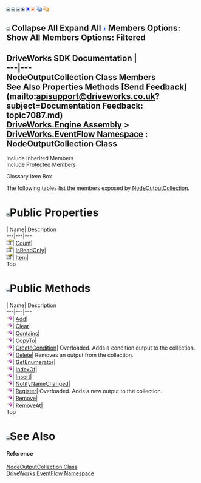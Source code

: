 ![](dotnetimages/collapse.gif) ![](dotnetimages/expand.gif) ![](dotnetimages/collapse.gif) ![](dotnetimages/expand.gif) ![](dotnetimages/drpdown.gif) ![](dotnetimages/drpdown_orange.gif) ![](dotnetimages/copycode.gif) ![](dotnetimages/copycodeHighlight.gif)

![](dotnetimages/collapse.gif) Collapse All Expand All ![](dotnetimages/drpdown.gif) Members Options: Show All  Members Options: Filtered   
---  
DriveWorks SDK Documentation  |   
---|---  
NodeOutputCollection Class Members   
See Also Properties Methods [Send Feedback](mailto:apisupport@driveworks.co.uk?subject=Documentation Feedback: topic7087.md)  
[DriveWorks.Engine Assembly](topic2156.md) > [DriveWorks.EventFlow Namespace](topic6871.md) : NodeOutputCollection Class  
---  
  
Include Inherited Members    
Include Protected Members  


Glossary Item Box

The following tables list the members exposed by [NodeOutputCollection](topic7087.md).

# ![](dotnetimages/collapse.gif)Public Properties

| Name| Description  
---|---|---  
![Public Property](dotnetimages/publicProperty.gif)| [Count](topic7110.md)|   
![Public Property](dotnetimages/publicProperty.gif)| [IsReadOnly](topic7111.md)|   
![Public Property](dotnetimages/publicProperty.gif)| [Item](topic7112.md)|   
Top

# ![](dotnetimages/collapse.gif)Public Methods

| Name| Description  
---|---|---  
![Public Method](dotnetimages/publicMethod.gif)| [Add](topic7093.md)|   
![Public Method](dotnetimages/publicMethod.gif)| [Clear](topic7094.md)|   
![Public Method](dotnetimages/publicMethod.gif)| [Contains](topic7095.md)|   
![Public Method](dotnetimages/publicMethod.gif)| [CopyTo](topic7096.md)|   
![Public Method](dotnetimages/publicMethod.gif)| [CreateCondition](topic7097.md)| Overloaded. Adds a condition output to the collection.   
![Public Method](dotnetimages/publicMethod.gif)| [Delete](topic7100.md)| Removes an output from the collection.   
![Public Method](dotnetimages/publicMethod.gif)| [GetEnumerator](topic7101.md)|   
![Public Method](dotnetimages/publicMethod.gif)| [IndexOf](topic7102.md)|   
![Public Method](dotnetimages/publicMethod.gif)| [Insert](topic7103.md)|   
![Public Method](dotnetimages/publicMethod.gif)| [NotifyNameChanged](topic7104.md)|   
![Public Method](dotnetimages/publicMethod.gif)| [Register](topic7105.md)| Overloaded. Adds a new output to the collection.   
![Public Method](dotnetimages/publicMethod.gif)| [Remove](topic7108.md)|   
![Public Method](dotnetimages/publicMethod.gif)| [RemoveAt](topic7109.md)|   
Top

# ![](dotnetimages/collapse.gif)See Also

#### Reference

[NodeOutputCollection Class](topic7087.md)   
[DriveWorks.EventFlow Namespace](topic6871.md)


